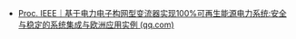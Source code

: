 - [Proc. IEEE｜基于电力电子构网型变流器实现100%可再生能源电力系统:安全与稳定的系统集成与欧洲应用实例 (qq.com)](https://mp.weixin.qq.com/s?__biz=Mzg3Mzc1MjU1Mg==&mid=2247485509&idx=1&sn=17cad5af2e811aec9252d7b1d83a8b13&chksm=ceda7ac2f9adf3d4a5e8298f153385ee3a2ca9502abb84aff432e035ceb9d85e24a67f385ef3&mpshare=1&scene=1&srcid=0606MZQYwOaraFIxPnZLJotf&sharer_shareinfo=8922339485ee204cd3739ca739e56d6b&sharer_shareinfo_first=8922339485ee204cd3739ca739e56d6b#rd)